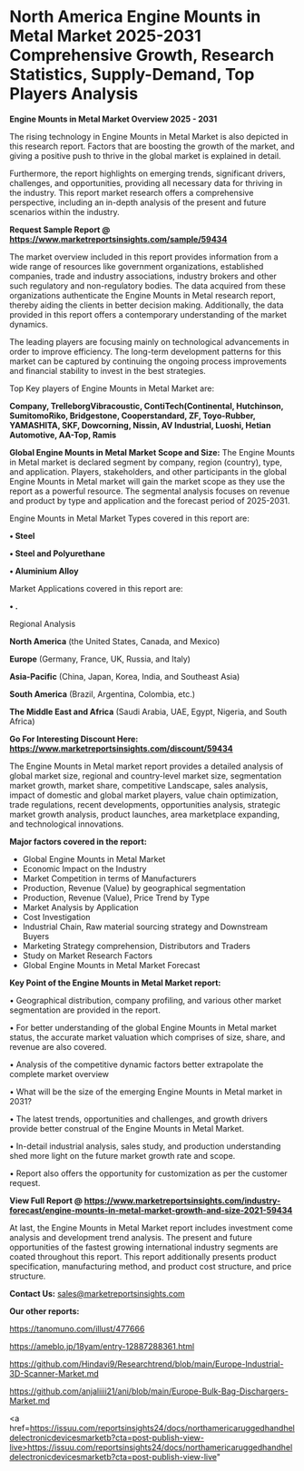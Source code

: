 # North America Engine Mounts in Metal Market 2025-2031 Comprehensive Growth, Research Statistics, Supply-Demand,  Top Players Analysis

<Strong> Engine Mounts in Metal Market Overview 2025 - 2031</strong>

The rising technology in Engine Mounts in Metal Market is also depicted in this research report. Factors that are boosting the growth of the market, and giving a positive push to thrive in the global market is explained in detail.

Furthermore, the report highlights on emerging trends, significant drivers, challenges, and opportunities, providing all necessary data for thriving in the industry. This report market research offers a comprehensive perspective, including an in-depth analysis of the present and future scenarios within the industry.

<strong>Request Sample Report @ <a href=https://www.marketreportsinsights.com/sample/59434>https://www.marketreportsinsights.com/sample/59434</a></strong>

The market overview included in this report provides information from a wide range of resources like government organizations, established companies, trade and industry associations, industry brokers and other such regulatory and non-regulatory bodies. The data acquired from these organizations authenticate the Engine Mounts in Metal research report, thereby aiding the clients in better decision making. Additionally, the data provided in this report offers a contemporary understanding of the market dynamics.

The leading players are focusing mainly on technological advancements in order to improve efficiency. The long-term development patterns for this market can be captured by continuing the ongoing process improvements and financial stability to invest in the best strategies.

Top Key players of Engine Mounts in Metal Market are:

<strong>Company, TrelleborgVibracoustic, ContiTech(Continental, Hutchinson, SumitomoRiko, Bridgestone, Cooperstandard, ZF, Toyo-Rubber, YAMASHITA, SKF, Dowcorning, Nissin, AV Industrial, Luoshi, Hetian Automotive, AA-Top, Ramis</strong>

<strong><b>Global Engine Mounts in Metal Market Scope and Size:</b></strong>
The Engine Mounts in Metal market is declared segment by company, region (country), type, and application. Players, stakeholders, and other participants in the global Engine Mounts in Metal market will gain the market scope as they use the report as a powerful resource. The segmental analysis focuses on revenue and product by type and application and the forecast period of 2025-2031.

Engine Mounts in Metal Market Types covered in this report are:

<strong>• Steel

• Steel and Polyurethane

• Aluminium Alloy</strong>

Market Applications covered in this report are:

<strong>• .</strong> 

Regional Analysis

<strong>North America</strong> (the United States, Canada, and Mexico)

<strong>Europe</strong> (Germany, France, UK, Russia, and Italy)

<strong>Asia-Pacific</strong> (China, Japan, Korea, India, and Southeast Asia)

<strong>South America</strong> (Brazil, Argentina, Colombia, etc.)

<strong>The Middle East and Africa</strong> (Saudi Arabia, UAE, Egypt, Nigeria, and South Africa)

<strong>Go For Interesting Discount Here: <a href=https://www.marketreportsinsights.com/discount/59434>https://www.marketreportsinsights.com/discount/59434</a></strong>

The Engine Mounts in Metal market report provides a detailed analysis of global market size, regional and country-level market size, segmentation market growth, market share, competitive Landscape, sales analysis, impact of domestic and global market players, value chain optimization, trade regulations, recent developments, opportunities analysis, strategic market growth analysis, product launches, area marketplace expanding, and technological innovations.

<strong><b>Major factors covered in the report:</b></strong>
<ul>
  <li>Global Engine Mounts in Metal Market </li>
  <li>Economic Impact on the Industry</li>
  <li>Market Competition in terms of Manufacturers</li>
  <li>Production, Revenue (Value) by geographical segmentation</li>
  <li>Production, Revenue (Value), Price Trend by Type</li>
  <li>Market Analysis by Application</li>
  <li>Cost Investigation</li>
  <li>Industrial Chain, Raw material sourcing strategy and Downstream Buyers</li>
  <li>Marketing Strategy comprehension, Distributors and Traders</li>
  <li>Study on Market Research Factors</li>
  <li>Global Engine Mounts in Metal Market Forecast</li>
</ul>

<strong><b>Key Point of the Engine Mounts in Metal Market report:</b></strong>

• Geographical distribution, company profiling, and various other market segmentation are provided in the report.

• For better understanding of the global Engine Mounts in Metal market status, the accurate market valuation which comprises of size, share, and revenue are also covered.

• Analysis of the competitive dynamic factors better extrapolate the complete market overview

• What will be the size of the emerging Engine Mounts in Metal market in 2031?

• The latest trends, opportunities and challenges, and growth drivers provide better construal of the Engine Mounts in Metal Market.

• In-detail industrial analysis, sales study, and production understanding shed more light on the future market growth rate and scope.

• Report also offers the opportunity for customization as per the customer request.

<strong><b>View Full Report @ <a href=https://www.marketreportsinsights.com/industry-forecast/engine-mounts-in-metal-market-growth-and-size-2021-59434>https://www.marketreportsinsights.com/industry-forecast/engine-mounts-in-metal-market-growth-and-size-2021-59434</a></b></strong>


At last, the Engine Mounts in Metal Market report includes investment come analysis and development trend analysis. The present and future opportunities of the fastest growing international industry segments are coated throughout this report. This report additionally presents product specification, manufacturing method, and product cost structure, and price structure.

<strong>Contact Us:</strong>
sales@marketreportsinsights.com

<strong>Our other reports:</strong>

<a href=https://tanomuno.com/illust/477666>https://tanomuno.com/illust/477666</a>

<a href=https://ameblo.jp/18yam/entry-12887288361.html>https://ameblo.jp/18yam/entry-12887288361.html</a>

<a href=https://github.com/Hindavi9/Researchtrend/blob/main/Europe-Industrial-3D-Scanner-Market.md>https://github.com/Hindavi9/Researchtrend/blob/main/Europe-Industrial-3D-Scanner-Market.md</a>

<a href=https://github.com/anjaliiii21/ani/blob/main/Europe-Bulk-Bag-Dischargers-Market.md>https://github.com/anjaliiii21/ani/blob/main/Europe-Bulk-Bag-Dischargers-Market.md</a>

<a href=https://issuu.com/reportsinsights24/docs/northamericaruggedhandheldelectronicdevicesmarketb?cta=post-publish-view-live>https://issuu.com/reportsinsights24/docs/northamericaruggedhandheldelectronicdevicesmarketb?cta=post-publish-view-live</a>"
